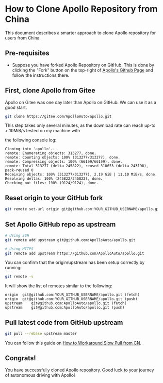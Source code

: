 # How to Clone Apollo Repository from China

This document describes a smarter approach to clone Apollo repository for users
from China.

## Pre-requisites

- Suppose you have forked Apollo Repository on GitHub. This is done by clicking
  the "Fork" button on the top-right of
  [Apollo's Github Page](https://github.com/ApolloAuto/apollo.git) and follow
  the instructions there.

## First, clone Apollo from Gitee

Apollo on Gitee was one day later than Apollo on GitHub. We can use it
as a good start.

```bash
git clone https://gitee.com/ApolloAuto/apollo.git
```

This step takes only several minutes, as the download rate can reach up-to >
10MiB/s tested on my machine with

the following console log:

```text
Cloning into 'apollo'...
remote: Enumerating objects: 313277, done.
remote: Counting objects: 100% (313277/313277), done.
remote: Compressing objects: 100% (66199/66199), done.
remote: Total 313277 (delta 245822), reused 310653 (delta 243198), pack-reused 0
Receiving objects: 100% (313277/313277), 2.19 GiB | 11.10 MiB/s, done.
Resolving deltas: 100% (245822/245822), done.
Checking out files: 100% (9124/9124), done.
```

## Reset origin to your GitHub fork

```bash
git remote set-url origin git@github.com:YOUR_GITHUB_USERNAME/apollo.git
```

## Set Apollo GitHub repo as upstream

```bash
# Using SSH
git remote add upstream git@github.com:ApolloAuto/apollo.git

# Using HTTPS
git remote add upstream https://github.com/ApolloAuto/apollo.git
```

You can confirm that the origin/upstream has been setup correctly by running:

```bash
git remote -v
```

It will show the list of remotes similar to the following:

```text
origin	git@github.com:YOUR_GITHUB_USERNAME/apollo.git (fetch)
origin	git@github.com:YOUR_GITHUB_USERNAME/apollo.git (push)
upstream	git@github.com:ApolloAuto/apollo.git (fetch)
upstream	git@github.com:ApolloAuto/apollo.git (push)
```

## Pull latest code from GitHub upstream

```bash
git pull --rebase upstream master
```

You can follow this guide on
[How to Workaround Slow Pull from CN](./how_to_solve_slow_pull_from_cn.md).

## Congrats!

You have successfully cloned Apollo repository. Good luck to your journey of
autonomous driving with Apollo!
